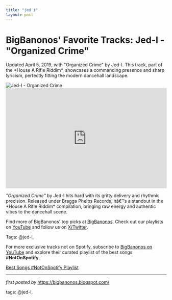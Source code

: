 ```yaml
---
title: "jed i"
layout: post
---
```

<!-- Post Title -->
<h1 >BigBanonos' Favorite Tracks: Jed-I - "Organized Crime"</h1> <!-- Introductory Text -->
<p >Updated April 5, 2019, with "Organized Crime" by Jed-I. This track, part of the *House A Rifle Riddim*, showcases a commanding presence and sharp lyricism, perfectly fitting the modern dancehall landscape.</p> <!-- Featured Image -->
<div > <img src="https://is1-ssl.mzstatic.com/image/thumb/Music123/v4/9a/5b/bb/9a5bbbac-e42e-96b9-f007-6100f6fd5509/840042818535.png/1200x1200bb.jpg" alt="Jed-I - Organized Crime" />
</div> <!-- YouTube Video Embed -->
<div > <iframe width="100%" height="315" src="https://www.youtube.com/embed/uN7y3v-6PrA" title="Jed-I - 'Organized Crime'" frameborder="0" allow="accelerometer; autoplay; encrypted-media; gyroscope; picture-in-picture; web-share" referrerpolicy="strict-origin-when-cross-origin" allowfullscreen></iframe>
</div> <!-- Song Information -->
<div > <p><em>"Organized Crime"</em> by Jed-I hits hard with its gritty delivery and rhythmic precision. Released under Bragga Phelps Records, itâ€™s a standout in the *House A Rifle Riddim* compilation, bringing raw energy and authentic vibes to the dancehall scene.</p>
</div> <!-- Footer Links -->
<div > <p>Find more of BigBanonos' top picks at <a href="https://bigbanonos.blogspot.com/" target="_blank">BigBanonos</a>. Check out our playlists on <a href="https://www.youtube.com/@BigBanonos" target="_blank">YouTube</a> and follow us on <a href="https://x.com/bigbanonos" target="_blank">X/Twitter</a>.</p>
</div> <!-- Tags -->
<p >Tags: @jed-i,</p>


<!--Subscribe and Playlist Links-->
<div>
    <p>For more exclusive tracks not on Spotify, subscribe to <a href="https://www.youtube.com/@BigBanonos" target="_blank">BigBanonos on YouTube</a> and explore their curated playlist of the best songs <strong>#NotOnSpotify</strong>.</p>
    <p><a href="https://www.youtube.com/playlist?list=PLtuNtuTatqI0kFahUCbtbfenC_ET5O_tr" target="_blank">Best Songs #NotOnSpotify Playlist<br /></a></p></div>

<hr />

<p><em>first posted by</em> <a href="https://bigbanonos.blogspot.com/" rel="noopener" target="_new">https://bigbanonos.blogspot.com/</a></p>

<p>tags: @jed-i,</p>
